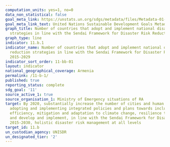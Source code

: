 ```yaml
---
computation_units: yes=1, no=0
data_non_statistical: false
goal_meta_link: https://unstats.un.org/sdgs/metadata/files/Metadata-01-05-03.pdf
goal_meta_link_text: United Nations Sustainable Development Goals Metadata (pdf 2066kB)
graph_title: Number of countries that adopt and implement national disaster risk reduction
  strategies in line with the Sendai Framework for Disaster Risk Reduction 2015-2029
graph_type: line
indicator: 11.b.1
indicator_name: Number of countries that adopt and implement national disaster risk
  reduction strategies in line with the Sendai Framework for Disaster Risk Reduction
  2015-2029
indicator_sort_order: 11-bb-01
layout: indicator
national_geographical_coverage: Armenia
permalink: /11-b-1/
published: true
reporting_status: complete
sdg_goal: '11'
source_active_1: true
source_organisation_1: Ministry of Emergency situations of RA
target: By 2020, substantially increase the number of cities and human settlements
  adopting and implementing integrated policies and plans towards inclusion, resource
  efficiency, mitigation and adaptation to climate change, resilience to disasters,
  and develop and implement, in line with the Sendai Framework for Disaster Risk Reduction
  2015-2030, holistic disaster risk management at all levels
target_id: 11.b
un_custodian_agency: UNISDR
un_designated_tier: '2'
---
```

